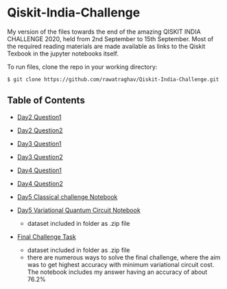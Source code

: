# Qiskit-India-Challenge

My version of the files towards the end of the amazing QISKIT INDIA CHALLENGE 2020, held from 2nd September to 15th September. Most of the required reading materials are made available as links to the Qiskit Texbook in the jupyter notebooks itself.

To run files, clone the repo in your working directory:

`$ git clone https://github.com/rawatraghav/Qiskit-India-Challenge.git
` 

## Table of Contents

- [Day2 Question1](Day_2_Q1.ipynb)
- [Day2 Question2](Day2_Q2.ipynb)

- [Day3 Question1](Day3_Q-1.ipynb)
- [Day3 Question2](D3_Q2.ipynb) 
- [Day4 Question1](D4_Q1.ipynb)
- [Day4 Question2](D4_Q2.ipynb)
- [Day5 Classical challenge Notebook](Day-5%20Reading/ClassicalSVM.ipynb)
- [Day5 Variational Quantum Circuit Notebook](Day%206,7,8/VQC.ipynb)
    - dataset included in folder as .zip file
- [Final Challenge Task](Final%20Challenge%20Task/VQC_final_question_dim3_participant_view.ipynb)
    - dataset included in folder as .zip file
    - there are numerous ways to solve the final challenge, where the aim was to get highest accuracy with minimum variational circuit cost. The notebook includes my answer having an accuracy of about 76.2%
